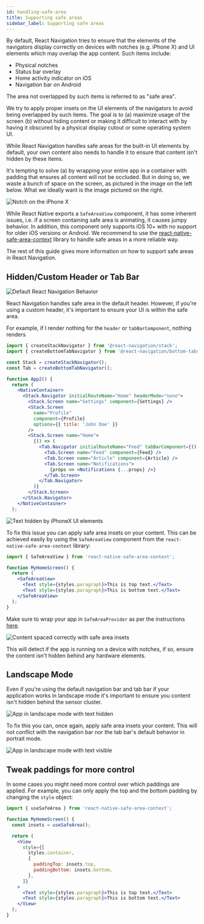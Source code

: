 ```yaml
---
id: handling-safe-area
title: Supporting safe areas
sidebar_label: Supporting safe areas
---
```


By default, React Navigation tries to ensure that the elements of the navigators display correctly on devices with notches (e.g. iPhone X) and UI elements which may overlap the app content. Such items include:

- Physical notches
- Status bar overlay
- Home activity indicator on iOS
- Navigation bar on Android

The area not overlapped by such items is referred to as "safe area".

We try to apply proper insets on the UI elements of the navigators to avoid being overlapped by such items. The goal is to (a) maximize usage of the screen (b) without hiding content or making it difficult to interact with by having it obscured by a physical display cutout or some operating system UI.

While React Navigation handles safe areas for the built-in UI elements by default, your own content also needs to handle it to ensure that content isn't hidden by these items.

It's tempting to solve (a) by wrapping your entire app in a container with padding that ensures all content will not be occluded. But in doing so, we waste a bunch of space on the screen, as pictured in the image on the left below. What we ideally want is the image pictured on the right.

![Notch on the iPhone X](/docs/assets/iphoneX/00-intro.png)

While React Native exports a `SafeAreaView` component, it has some inherent issues, i.e. if a screen containing safe area is animating, it causes jumpy behavior. In addition, this component only supports iOS 10+ with no support for older iOS versions or Android. We recommend to use the [react-native-safe-area-context](https://github.com/th3rdwave/react-native-safe-area-context) library to handle safe areas in a more reliable way.

The rest of this guide gives more information on how to support safe areas in React Navigation.

## Hidden/Custom Header or Tab Bar

![Default React Navigation Behavior](/docs/assets/iphoneX/01-iphonex-default.png)

React Navigation handles safe area in the default header. However, if you're using a custom header, it's important to ensure your UI is within the safe area.

For example, if I render nothing for the `header` or `tabBarComponent`, nothing renders

```jsx
import { createStackNavigator } from '@react-navigation/stack';
import { createBottomTabNavigator } from '@react-navigation/bottom-tabs';

const Stack = createStackNavigator();
const Tab = createBottomTabNavigator();

function App2() {
  return (
    <NativeContainer>
      <Stack.Navigator initialRouteName="Home" headerMode="none">
        <Stack.Screen name="Settings" component={Settings} />
        <Stack.Screen
          name="Profile"
          component={Profile}
          options={{ title: 'John Doe' }}
        />
        <Stack.Screen name="Home">
          {() => (
            <Tab.Navigator initialRouteName="Feed" tabBarComponent={() => null}>
              <Tab.Screen name="Feed" component={Feed} />
              <Tab.Screen name="Article" component={Article} />
              <Tab.Screen name="Notifications">
                {props => <Notifications {...props} />}
              </Tab.Screen>
            </Tab.Navigator>
          )}
        </Stack.Screen>
      </Stack.Navigator>
    </NativeContainer>
  );
```

![Text hidden by iPhoneX UI elements](/docs/assets/iphoneX/02-iphonex-content-hidden.png)

To fix this issue you can apply safe area insets on your content. This can be achieved easily by using the `SafeAreaView` component from the `react-native-safe-area-context` library:

```jsx
import { SafeAreaView } from 'react-native-safe-area-context';

function MyHomeScreen() {
  return (
    <SafeAreaView>
      <Text style={styles.paragraph}>This is top text.</Text>
      <Text style={styles.paragraph}>This is bottom text.</Text>
    </SafeAreaView>
  );
}
```

Make sure to wrap your app in `SafeAreaProvider` as per the instructions [here](https://github.com/th3rdwave/react-native-safe-area-context#usage).

![Content spaced correctly with safe area insets](/docs/assets/iphoneX/03-iphonex-content-fixed.png)

This will detect if the app is running on a device with notches, if so, ensure the content isn't hidden behind any hardware elements.

## Landscape Mode

Even if you're using the default navigation bar and tab bar if your application works in landscape mode it's important to ensure you content isn't hidden behind the sensor cluster.

![App in landscape mode with text hidden](/docs/assets/iphoneX/04-iphonex-landscape-hidden.png)

To fix this you can, once again, apply safe area insets your content. This will not conflict with the navigation bar nor the tab bar's default behavior in portrait mode.

![App in landscape mode with text visible](/docs/assets/iphoneX/05-iphonex-landscape-fixed.png)

## Tweak paddings for more control

In some cases you might need more control over which paddings are applied. For example, you can only apply the top and the bottom padding by changing the `style` object:

```jsx
import { useSafeArea } from 'react-native-safe-area-context';

function MyHomeScreen() {
  const insets = useSafeArea();

  return (
    <View
      style={[
        styles.container,
        {
          paddingTop: insets.top,
          paddingBottom: insets.bottom,
        },
      ]}
    >
      <Text style={styles.paragraph}>This is top text.</Text>
      <Text style={styles.paragraph}>This is bottom text.</Text>
    </View>
  );
}
```
